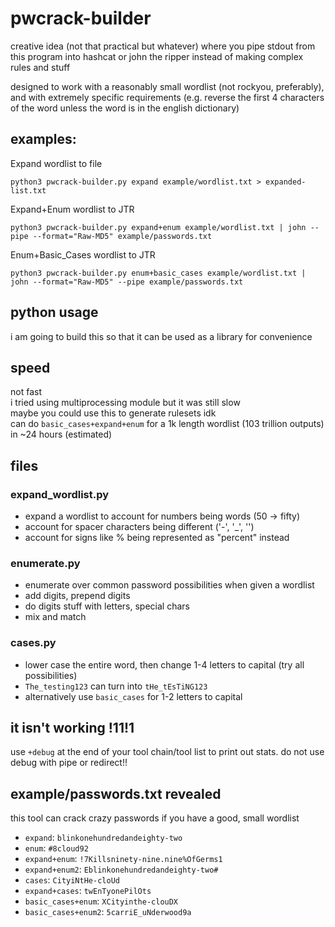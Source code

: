 # pwcrack-builder

creative idea (not that practical but whatever) where you pipe stdout from this program into hashcat or john the ripper instead of making complex rules and stuff

designed to work with a reasonably small wordlist (not rockyou, preferably), and with extremely specific requirements (e.g. reverse the first 4 characters of the word unless the word is in the english dictionary)

## examples:

Expand wordlist to file

`python3 pwcrack-builder.py expand example/wordlist.txt > expanded-list.txt`

Expand+Enum wordlist to JTR

`python3 pwcrack-builder.py expand+enum example/wordlist.txt | john --pipe --format="Raw-MD5" example/passwords.txt`

Enum+Basic_Cases wordlist to JTR

`python3 pwcrack-builder.py enum+basic_cases example/wordlist.txt | john --format="Raw-MD5" --pipe example/passwords.txt`

## python usage

i am going to build this so that it can be used as a library for convenience

## speed

not fast<br>
i tried using multiprocessing module but it was still slow<br>
maybe you could use this to generate rulesets idk<br>
can do `basic_cases+expand+enum` for a 1k length wordlist (103 trillion outputs) in ~24 hours (estimated) 

## files

### expand_wordlist.py

- expand a wordlist to account for numbers being words (50 -> fifty)
- account for spacer characters being different ('-', '_', '')
- account for signs like % being represented as "percent" instead

### enumerate.py

- enumerate over common password possibilities when given a wordlist
- add digits, prepend digits
- do digits stuff with letters, special chars
- mix and match

### cases.py

- lower case the entire word, then change 1-4 letters to capital (try all possibilities)
- `The_testing123` can turn into `tHe_tEsTiNG123`
- alternatively use `basic_cases` for 1-2 letters to capital

## it isn't working !11!1

use `+debug` at the end of your tool chain/tool list to print out stats. do not use debug with pipe or redirect!!

## example/passwords.txt revealed

this tool can crack crazy passwords if you have a good, small wordlist

- `expand`: `blinkonehundredandeighty-two`
- `enum`: `#8cloud92`
- `expand+enum`: `!7Killsninety-nine.nine%OfGerms1`
- `expand+enum2`: `Eblinkonehundredandeighty-two#`
- `cases`: `CityiNtHe-cloUd`
- `expand+cases`: `twEnTyonePilOts`
- `basic_cases+enum`: `XCityinthe-clouDX`
- `basic_cases+enum2`: `5carriE_uNderwood9a`

